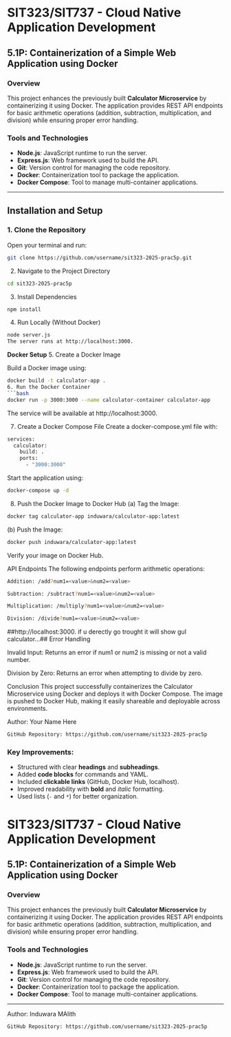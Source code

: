 # SIT323/SIT737 - Cloud Native Application Development  
## 5.1P: Containerization of a Simple Web Application using Docker  

### Overview  
This project enhances the previously built **Calculator Microservice** by containerizing it using Docker. The application provides REST API endpoints for basic arithmetic operations (addition, subtraction, multiplication, and division) while ensuring proper error handling.  

### Tools and Technologies  
- **Node.js**: JavaScript runtime to run the server.  
- **Express.js**: Web framework used to build the API.  
- **Git**: Version control for managing the code repository.  
- **Docker**: Containerization tool to package the application.  
- **Docker Compose**: Tool to manage multi-container applications.  

---

## Installation and Setup  

### 1. Clone the Repository  
Open your terminal and run:  
```bash
git clone https://github.com/username/sit323-2025-prac5p.git
```

2. Navigate to the Project Directory
```bash
cd sit323-2025-prac5p
```
3. Install Dependencies
```bash
npm install
```
4. Run Locally (Without Docker)
```bash
node server.js
The server runs at http://localhost:3000.
```

**Docker Setup**
5. Create a Docker Image

Build a Docker image using:

```bash
docker build -t calculator-app .
6. Run the Docker Container
```bash
docker run -p 3000:3000 --name calculator-container calculator-app
```
The service will be available at http://localhost:3000.

7. Create a Docker Compose File
Create a docker-compose.yml file with:

```bash
services:
  calculator:
    build: .
    ports:
      - "3000:3000"
```
Start the application using:

```bash
docker-compose up -d
```
8. Push the Docker Image to Docker Hub
(a) Tag the Image:

```bash
docker tag calculator-app induwara/calculator-app:latest
```
(b) Push the Image:

```bash
docker push induwara/calculator-app:latest
```
Verify your image on Docker Hub.

API Endpoints
The following endpoints perform arithmetic operations:
```bash
Addition: /add?num1=<value>&num2=<value>

Subtraction: /subtract?num1=<value>&num2=<value>

Multiplication: /multiply?num1=<value>&num2=<value>

Division: /divide?num1=<value>&num2=<value>

```
##http://localhost:3000. if u derectly go trought it will show guI calculator...##
Error Handling

Invalid Input: Returns an error if num1 or num2 is missing or not a valid number.

Division by Zero: Returns an error when attempting to divide by zero.

Conclusion
This project successfully containerizes the Calculator Microservice using Docker and deploys it with Docker Compose. The image is pushed to Docker Hub, making it easily shareable and deployable across environments.

Author: Your Name Here
```bash
GitHub Repository: https://github.com/username/sit323-2025-prac5p
```

### Key Improvements:  
- Structured with clear **headings** and **subheadings**.  
- Added **code blocks** for commands and YAML.  
- Included **clickable links** (GitHub, Docker Hub, localhost).  
- Improved readability with **bold** and *italic* formatting.  
- Used lists (`-` and `*`) for better organization.  



# SIT323/SIT737 - Cloud Native Application Development  
## 5.1P: Containerization of a Simple Web Application using Docker  

### Overview  
This project enhances the previously built **Calculator Microservice** by containerizing it using Docker. The application provides REST API endpoints for basic arithmetic operations (addition, subtraction, multiplication, and division) while ensuring proper error handling.  

### Tools and Technologies  
- **Node.js**: JavaScript runtime to run the server.  
- **Express.js**: Web framework used to build the API.  
- **Git**: Version control for managing the code repository.  
- **Docker**: Containerization tool to package the application.  
- **Docker Compose**: Tool to manage multi-container applications.  

---


Author: Induwara MAlith
```bash
GitHub Repository: https://github.com/username/sit323-2025-prac5p
```
